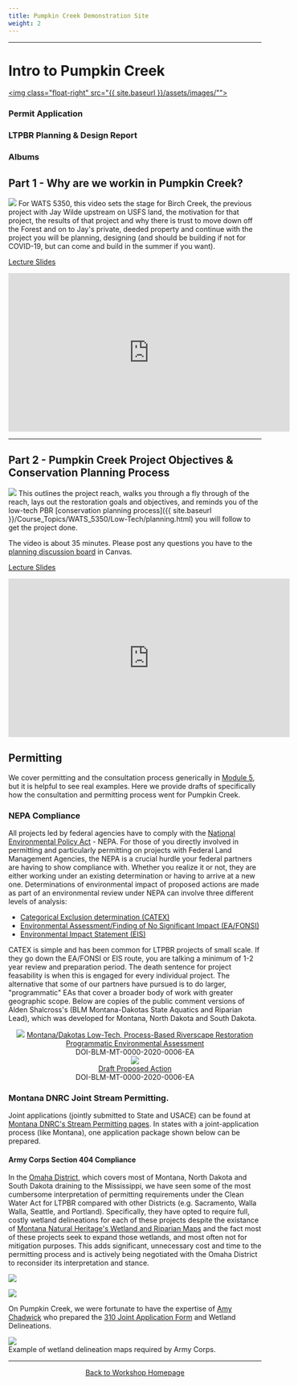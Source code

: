 ```yaml
---
title: Pumpkin Creek Demonstration Site
weight: 2
---
```


----

# Intro to Pumpkin Creek
<a href="https://photos.app.goo.gl/XA7iTzxAKcE9Pf9MA"><img class="float-right" src="{{ site.baseurl }}/assets/images/""></a>






### Permit Application

### LTPBR Planning & Design Report

### Albums



## Part 1 - Why are we workin in Pumpkin Creek?

<a href="https://s3-us-west-2.amazonaws.com/etalweb.joewheaton.org/Courses/WATS5350/2020/Week8_BirchCreekIntro_1.pdf"><img class="float-right" src="{{ site.baseurl }}/assets/images/lectures/2020-WATS5340_Week8_Part1.png"></a>
For WATS 5350, this video sets the stage for Birch Creek, the previous project with Jay Wilde upstream on USFS land, the motivation for that project, the results of that project and why there is trust to move down off the Forest and on to Jay's private, deeded property and continue with the project you will be planning, designing (and should be building if not for COVID-19, but can come and build in the summer if you want). 

[<i class="fa fa-file-pdf-o" aria-hidden="true"></i> Lecture Slides](https://s3-us-west-2.amazonaws.com/etalweb.joewheaton.org/Courses/WATS5350/2020/Week8_BirchCreekIntro_1.pdf)

<div class="responsive-embed">
<iframe width="560" height="315" src="https://www.youtube.com/embed/loNfTw7E-2U" frameborder="0" allow="accelerometer; autoplay; encrypted-media; gyroscope; picture-in-picture" allowfullscreen></iframe>
</div>




-------
## Part 2 - Pumpkin  Creek Project Objectives & Conservation Planning Process

<a href="https://s3-us-west-2.amazonaws.com/etalweb.joewheaton.org/Courses/WATS5350/2020/Week8_BirchCreekIntro_2.pdf"><img class="float-right" src="{{ site.baseurl }}/assets/images/lectures/2020-WATS5350_Week8_Part2.png"></a>
This outlines the project reach, walks you through a fly through of the reach, lays out the restoration goals and objectives, and reminds you of the low-tech PBR [conservation planning process]({{ site.baseurl }}/Course_Topics/WATS_5350/Low-Tech/planning.html) you will follow to get the project done. 

The video is about 35 minutes. Please post any questions you have to the [planning discussion board](https://usu.instructure.com/courses/567581/discussion_topics/1982817) in Canvas.

[<i class="fa fa-file-pdf-o" aria-hidden="true"></i> Lecture Slides](https://s3-us-west-2.amazonaws.com/etalweb.joewheaton.org/Courses/WATS5350/2020/Week8_BirchCreekIntro_2.pdf)


<div class="responsive-embed">
<iframe width="560" height="315" src="https://www.youtube.com/embed/krLJtipbt_8" frameborder="0" allow="accelerometer; autoplay; encrypted-media; gyroscope; picture-in-picture" allowfullscreen></iframe>
</div>

## Permitting

We cover permitting and the consultation process generically in [Module 5](http://lowtechpbr.restoration.usu.edu/workshops/2020/SGI/Modules/module5#c-consultation--permitting), but it is helpful to see real examples.  Here we provide drafts of specifically how the consultation and permitting process went for Pumpkin Creek.

### NEPA Compliance
All projects led by federal agencies have to comply with the [National Environmental Policy Act](https://www.doi.gov/nepa) - NEPA. For those of you directly involved in permitting and particularly permitting on projects with Federal Land Management Agencies, the NEPA is a crucial hurdle your federal partners are having to show compliance with. Whether you realize it or not, they are either working under an existing determination or having to arrive at a new one. Determinations of environmental impact of proposed actions are made as part of an environmental review under NEPA can involve three different levels of analysis:

- [Categorical Exclusion determination (CATEX)](https://www.epa.gov/nepa/national-environmental-policy-act-review-process#CATEX)
- [Environmental Assessment/Finding of No Significant Impact (EA/FONSI)](https://www.epa.gov/nepa/national-environmental-policy-act-review-process#ea)
- [Environmental Impact Statement (EIS)](https://www.epa.gov/nepa/national-environmental-policy-act-review-process#EIS)

CATEX is simple and has been common for LTPBR projects of small scale.  If they go down the EA/FONSI or EIS route, you are talking a minimum of 1-2 year review and preparation period. The death sentence for project feasability is when this is engaged for every individual project. The alternative that some of our partners have pursued is to do larger, "programmatic" EAs that cover a broader body of work with greater geographic scope. Below are copies of the public comment versions of Alden Shalcross's (BLM Montana-Dakotas State Aquatics and Riparian Lead), which was developed for Montana, North Dakota and South Dakota.

<div class="row small-up-2 medium-up-2 large-up-2" align="center">

  <div class="column column-block">
    <a href="https://s3.us-west-2.amazonaws.com/etalweb.joewheaton.org/RestorationConsortium/Workshops/2022/BLM/Draft+Proposed+Action+Riverscape+Restoration+July+2020.pdf"><img src="{{ site.baseurl }}/assets/images/workshops/2022/BLM_NEPA1.png"></a>
    <a href="https://s3.us-west-2.amazonaws.com/etalweb.joewheaton.org/RestorationConsortium/Workshops/2022/BLM/Draft+Proposed+Action+Riverscape+Restoration+July+2020.pdf">Montana/Dakotas Low-Tech, Process-Based Riverscape Restoration Programmatic Environmental Assessment</a><br> DOI-BLM-MT-0000-2020-0006-EA 

  </div>

  <div class="column column-block">
    <a href="https://s3.us-west-2.amazonaws.com/etalweb.joewheaton.org/RestorationConsortium/Workshops/2022/BLM/Draft+Proposed+Action+Riverscape+Restoration+July+2020.pdf"><img src="{{ site.baseurl }}/assets/images/workshops/2022/BLM_NEPA2.png"></a><br>
    <a href="https://s3.us-west-2.amazonaws.com/etalweb.joewheaton.org/RestorationConsortium/Workshops/2022/BLM/Draft+Proposed+Action+Riverscape+Restoration+July+2020.pdf">Draft Proposed Action</a><br> DOI-BLM-MT-0000-2020-0006-EA 

  </div>


</div>

### Montana DNRC Joint Stream Permitting. 

Joint applications (jointly submitted to State and USACE) can be found at [Montana DNRC's Stream Permitting pages](http://dnrc.mt.gov/divisions/cardd/conservation-districts/the-310-law). In states with a joint-application process (like Montana), one application package shown below can be prepared.

#### Army Corps Section 404 Compliance

In the [Omaha District](https://www.nwo.usace.army.mil/Missions/Regulatory-Program.aspx), which covers most of Montana, North Dakota and South Dakota draining to the Mississippi, we have seen some of the most cumbersome interpretation of permitting requirements under the Clean Water Act for LTPBR compared with other Districts (e.g. Sacramento, Walla Walla, Seattle, and Portland). Specifically, they have opted to require full, costly wetland delineations for each of these projects despite the existance of [Montana Natural Heritage's Wetland and Riparian Maps](https://mtnhp.org/nwi/) and the fact most of these projects seek to expand those wetlands, and most often not for mitigation purposes. This adds significant, unnecessary cost and time to the permitting process and is actively being negotiated with the Omaha District to reconsider its interpretation and stance.

<a href="https://www.usace.army.mil/Contact/Unit-Websites/"><img  src="https://www.usace.army.mil/portals/2/180605-A-RO090-002.png"></a>

<a href="https://s3.us-west-2.amazonaws.com/etalweb.joewheaton.org/RestorationConsortium/Workshops/2022/BLM/AR+Delineation_PumpkinCk_5_12_22_Draft.pdf"><img class="float-right" src="{{ site.baseurl }}/assets/images/workshops/2022/permit.png"></a>

On Pumpkin Creek, we were fortunate to have the expertise of  [Amy Chadwick](https://www.greatwesteng.com/team-member/amy-chadwick/) who prepared the [310 Joint Application Form](http://dnrc.mt.gov/divisions/cardd/conservation-districts/the-310-law) and Wetland Delineations.


<a href="https://s3.us-west-2.amazonaws.com/etalweb.joewheaton.org/RestorationConsortium/Workshops/2022/BLM/AR+Delineation_PumpkinCk_5_12_22_Draft.pdf"><img  src="{{ site.baseurl }}/assets/images/workshops/2022/wetland.png"></a>
<br>Example of wetland delineation maps required by Army Corps.


-----

<div align="center">
<a class="button" href="{{ site.baserurl }}/workshops/2022/BLM/"><i class="fa fa-leaf" aria-hidden="true"></i> Back to Workshop Homepage</a> 
</div>




